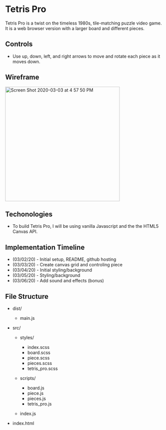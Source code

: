 # Tetris Pro
Tetris Pro is a twist on the timeless 1980s, tile-matching puzzle video game. It is a web browser version with a larger board and different pieces.

## Controls
* Use up, down, left, and right arrows to move and rotate each piece as it moves down.

## Wireframe
<img width="366" alt="Screen Shot 2020-03-03 at 4 57 50 PM" src="https://user-images.githubusercontent.com/52806794/75823668-28c5e680-5d70-11ea-9c97-5cbc94713321.png">

## Techonologies
* To build Tetris Pro, I will be using vanilla Javascript and the the HTML5 Canvas API.

## Implementation Timeline
* (03/02/20) - Initial setup, README, github hosting 
* (03/03/20) - Create canvas grid and controling piece
* (03/04/20) - Initial styling/background
* (03/05/20) - Styling/background
* (03/06/20) - Add sound and effects (bonus)

## File Structure
* dist/
  * main.js
  
* src/
  * styles/
    * index.scss
    * board.scss
    * piece.scss
    * pieces.scss
    * tetris_pro.scss
    
  * scripts/
    * board.js
    * piece.js
    * pieces.js
    * tetris_pro.js
  * index.js
  
 * index.html
